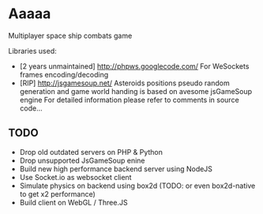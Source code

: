 # Aaaaa
Multiplayer space ship combats game

Libraries used:
- [2 years unmaintained] http://phpws.googlecode.com/ For WeSockets frames encoding/decoding
- [RIP] http://jsgamesoup.net/ Asteroids positions pseudo random generation and game world handing is based on avesome jsGameSoup engine
For detailed information please refer to comments in source code... 

## TODO

* Drop old outdated servers on PHP & Python
* Drop unsupported JsGameSoup enine
* Build new high performance backend server using NodeJS
* Use Socket.io as websocket client
* Simulate physics on backend using box2d (TODO: or even box2d-native to get x2 performance)
* Build client on WebGL / Three.JS
